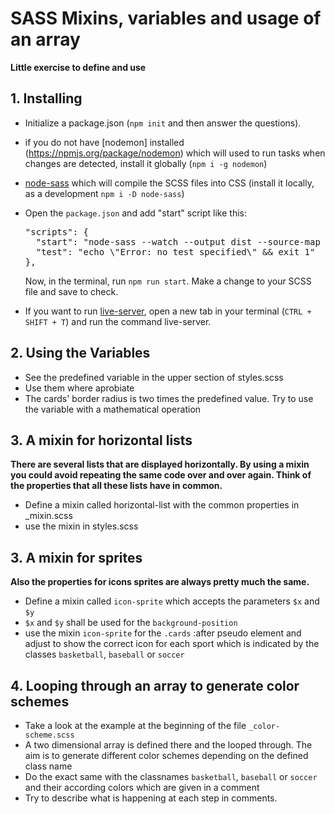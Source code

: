 # SASS Mixins, variables and usage of an array

**Little exercise to define and use**

## 1. Installing

*   Initialize a package.json (`npm init` and then answer the questions).
*   if you do not have [nodemon] installed (https://npmjs.org/package/nodemon) which will used to run tasks when changes are detected, install it globally (`npm i -g nodemon`)
*   [node-sass](https://npmjs.org/package/node-sass) which will compile the SCSS files into CSS (install it locally, as a development `npm i -D node-sass`)
*   Open the `package.json` and add "start" script like this:

    <pre>"scripts": {
      "start": "node-sass --watch --output dist --source-map true --source-map-contents sass --output-style compressed sass/styles.scss",
      "test": "echo \"Error: no test specified\" && exit 1"
    },</pre>

    Now, in the terminal, run `npm run start`.
    Make a change to your SCSS file and save to check.
*   If you want to run [live-server](https://npmjs.org/package/live-server), open a new tab in your terminal (`CTRL + SHIFT + T`) and run the command live-server.

## 2. Using the Variables

* See the predefined variable in the upper section of styles.scss
* Use them where aprobiate
* The cards' border radius is two times the predefined value. Try to use the variable with a mathematical operation

## 3. A mixin for horizontal lists

**There are several lists that are displayed horizontally. By using a mixin you could avoid repeating the same code over and over again. Think of the properties that all these lists have in common.**

* Define a mixin called horizontal-list with the common properties in _mixin.scss
* use the mixin in styles.scss

## 3. A mixin for sprites

**Also the properties for icons sprites are always pretty much the same.**

* Define a mixin called `icon-sprite` which accepts the parameters `$x` and `$y`
* `$x` and `$y` shall be used for the `background-position`
* use the mixin `icon-sprite` for the `.cards` :after pseudo element and adjust to show the correct icon for each sport which is indicated by the classes `basketball`, `baseball` or `soccer`

## 4. Looping through an array to generate color schemes

* Take a look at the example at the beginning of the file `_color-scheme.scss`
* A two dimensional array is defined there and the looped through. The aim is to generate different color schemes depending on the defined class name
* Do the exact same with the classnames `basketball`, `baseball` or `soccer` and their according colors which are given in a comment
* Try to describe what is happening at each step in comments.
